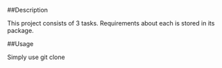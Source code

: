 ##Description

This project consists of 3 tasks. Requirements about each is stored in its package.

##Usage

Simply use git clone